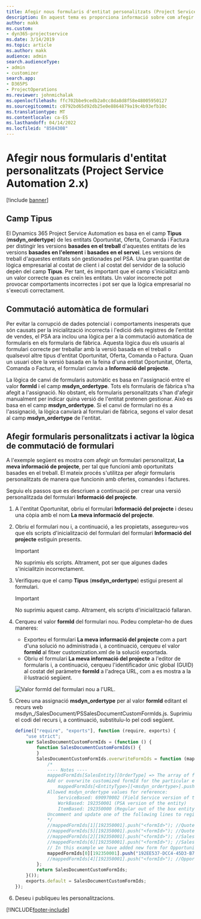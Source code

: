 ```yaml
---
title: Afegir nous formularis d'entitat personalitzats (Project Service Automation 2.x)
description: En aquest tema es proporciona informació sobre com afegir formularis d'entitat personalitzats per a oportunitats, ofertes, comandes o factures al Dynamics 365 Project Service Automation 2.x.
author: makk
ms.custom:
- dyn365-projectservice
ms.date: 3/14/2019
ms.topic: article
ms.author: makk
audience: admin
search.audienceType:
- admin
- customizer
search.app:
- D365PS
- ProjectOperations
ms.reviewer: johnmichalak
ms.openlocfilehash: ffc702bbe9cedb2a0cc8da8d8f58e48005950127
ms.sourcegitcommit: c0792bd65d92db25e0e8864879a19c4b93efb10c
ms.translationtype: MT
ms.contentlocale: ca-ES
ms.lasthandoff: 04/14/2022
ms.locfileid: "8584308"
---
```

# <a name="add-new-custom-entity-forms-project-service-automation-2x"></a>Afegir nous formularis d'entitat personalitzats (Project Service Automation 2.x)

[!include [banner](../../includes/psa-now-project-operations.md)]

## <a name="type-field"></a>Camp Tipus 

El Dynamics 365 Project Service Automation es basa en el camp **Tipus** (**msdyn\_ordertype**) de les entitats Oportunitat, Oferta, Comanda i Factura per distingir les versions **basades en el treball** d'aquestes entitats de les versions **basades en l'element** i **basades en el servei**. Les versions de treball d'aquestes entitats són gestionades pel PSA. Una gran quantitat de lògica empresarial al costat de client i al costat del servidor de la solució depèn del camp **Tipus**. Per tant, és important que el camp s'inicialitzi amb un valor correcte quan es creïn les entitats. Un valor incorrecte pot provocar comportaments incorrectes i pot ser que la lògica empresarial no s'executi correctament.

## <a name="automatic-form-switching"></a>Commutació automàtica de formulari

Per evitar la corrupció de dades potencial i comportaments inesperats que són causats per la inicialització incorrecta i l'edició dels registres de l'entitat de vendes, el PSA ara inclou una lògica per a la commutació automàtica de formularis en els formularis de fàbrica. Aquesta lògica duu els usuaris al formulari correcte per treballar amb la versió basada en el treball o qualsevol altre tipus d'entitat Oportunitat, Oferta, Comanda o Factura. Quan un usuari obre la versió basada en la feina d'una entitat Oportunitat, Oferta, Comanda o Factura, el formulari canvia a **Informació del projecte**.

La lògica de canvi de formularis automàtic es basa en l'assignació entre el valor **formId** i el camp **msdyn\_ordertype**. Tots els formularis de fàbrica s'ha afegit a l'assignació. No obstant, els formularis personalitzats s'han d'afegir manualment per indicar quina versió de l'entitat pretenen gestionar. Això es basa en el camp **msdyn\_ordertype**. Si el canvi de formulari no és a l'assignació, la lògica canviarà al formulari de fàbrica, segons el valor desat al camp **msdyn\_ordertype** de l'entitat.

## <a name="add-custom-forms-and-turn-on-the-form-switching-logic"></a>Afegir formularis personalitzats i activar la lògica de commutació de formulari

A l'exemple següent es mostra com afegir un formulari personalitzat, **La meva informació de projecte**, per tal que funcioni amb oportunitats basades en el treball. El mateix procés s'utilitza per afegir formularis personalitzats de manera que funcionin amb ofertes, comandes i factures.

Seguiu els passos que es descriuen a continuació per crear una versió personalitzada del formulari **Informació del projecte**.

1. A l'entitat Oportunitat, obriu el formulari **Informació del projecte** i deseu una còpia amb el nom **La meva informació del projecte**.
2. Obriu el formulari nou i, a continuació, a les propietats, assegureu-vos que els scripts d'inicialització del formulari del formulari **Informació del projecte** estiguin presents. 

    > [!IMPORTANT]
    > No suprimiu els scripts. Altrament, pot ser que algunes dades s'inicialitzin incorrectament.

3. Verifiqueu que el camp **Tipus** (**msdyn\_ordertype**) estigui present al formulari. 

    > [!IMPORTANT]
    > No suprimiu aquest camp. Altrament, els scripts d'inicialització fallaran.

4. Cerqueu el valor **formId** del formulari nou. Podeu completar-ho de dues maneres:

    - Exporteu el formulari **La meva informació del projecte** com a part d'una solució no administrada i, a continuació, cerqueu el valor **formId** al fitxer customization.xml de la solució exportada.
    - Obriu el formulari **La meva informació del projecte** a l'editor de formularis i, a continuació, cerqueu l'identificador únic global (GUID) al costat del paràmetre **formId** a l'adreça URL, com a es mostra a la il·lustració següent.

    ![Valor formId del formulari nou a l'URL.](media/how-to-add-custom-forms-in-v2.0.png)

5. Creeu una assignació **msdyn\_ordertype** per al valor **formId** editant el recurs web msdyn\_/SalesDocument/PSSalesDocumentCustomFormIds.js. Suprimiu el codi del recurs i, a continuació, substituïu-lo pel codi següent.

    ```javascript
    define(["require", "exports"], function (require, exports) {
        "use strict";
        var SalesDocumentCustomFormIds = (function () {
            function SalesDocumentCustomFormIds() {
            }
            SalesDocumentCustomFormIds.overwriteFormIds = function (mappedFormIds) {
                /*
                ---- Notes ----
                mappedFormIds[SalesEntity][OrderType] => The array of forms IDs that support particular entity and order type
                Add or overwrite customized formId for the particular entity and order type by calling:
                    mappedFormIds[<EntityType>][<msdyn_ordertype>].push("<formId>");
                Allowed msdyn_ordertype values for reference:
                    ServiceBased: 690970002 (Field Service version of the entity)
                    WorkBased: 192350001 (PSA version of the entity)
                    ItemBased: 192350000 (Regular out of the box entity)
                Uncomment and update one of the following lines to register custom PSA form for required entity:
                */      
                //mappedFormIds[1][192350001].push("<formId>"); //Quote
                //mappedFormIds[5][192350001].push("<formId>"); //Quote Line
                //mappedFormIds[2][192350001].push("<formId>"); //Sales Order
                //mappedFormIds[6][192350001].push("<formId>"); //Sales Order Line
                // In this example we have added new form for Opportunity
                mappedFormIds[0][192350001].push("192EE537-DCC4-45D3-B7AF-EA694B9113D2"); //Opportunity
                //mappedFormIds[4][192350001].push("<formId>"); //Opportunity Line
            };
            return SalesDocumentCustomFormIds;
        }());
        exports.default = SalesDocumentCustomFormIds;
    });
    ```

6. Deseu i publiqueu les personalitzacions.


[!INCLUDE[footer-include](../../includes/footer-banner.md)]
